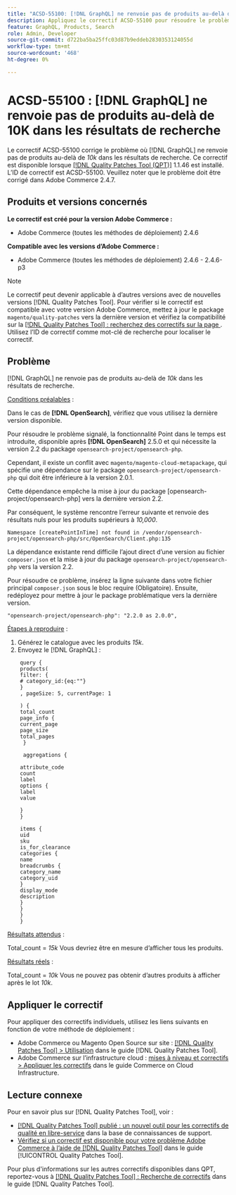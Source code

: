 ```yaml
---
title: "ACSD-55100: [!DNL GraphQL] ne renvoie pas de produits au-delà de 10K dans les résultats de recherche"
description: Appliquez le correctif ACSD-55100 pour résoudre le problème Adobe Commerce en raison duquel GraphQL ne renvoie pas de produits au-delà de *10k* dans les résultats de recherche.
feature: GraphQL, Products, Search
role: Admin, Developer
source-git-commit: d722ba5ba25ffc03d87b9eddeb2830353124055d
workflow-type: tm+mt
source-wordcount: '468'
ht-degree: 0%

---
```


# ACSD-55100 : [!DNL GraphQL] ne renvoie pas de produits au-delà de 10K dans les résultats de recherche

Le correctif ACSD-55100 corrige le problème où [!DNL GraphQL] ne renvoie pas de produits au-delà de *10k* dans les résultats de recherche. Ce correctif est disponible lorsque [[!DNL Quality Patches Tool (QPT)]](https://experienceleague.adobe.com/en/docs/commerce-knowledge-base/kb/announcements/commerce-announcements/magento-quality-patches-released-new-tool-to-self-serve-quality-patches) 1.1.46 est installé. L’ID de correctif est ACSD-55100. Veuillez noter que le problème doit être corrigé dans Adobe Commerce 2.4.7.

## Produits et versions concernés

**Le correctif est créé pour la version Adobe Commerce :**

* Adobe Commerce (toutes les méthodes de déploiement) 2.4.6

**Compatible avec les versions d’Adobe Commerce :**

* Adobe Commerce (toutes les méthodes de déploiement) 2.4.6 - 2.4.6-p3

>[!NOTE]
>
>Le correctif peut devenir applicable à d’autres versions avec de nouvelles versions [!DNL Quality Patches Tool]. Pour vérifier si le correctif est compatible avec votre version Adobe Commerce, mettez à jour le package `magento/quality-patches` vers la dernière version et vérifiez la compatibilité sur la [[!DNL Quality Patches Tool] : recherchez des correctifs sur la page ](https://experienceleague.adobe.com/tools/commerce-quality-patches/index.html). Utilisez l’ID de correctif comme mot-clé de recherche pour localiser le correctif.

## Problème

[!DNL GraphQL] ne renvoie pas de produits au-delà de *10k* dans les résultats de recherche.

<u>Conditions préalables</u> :

Dans le cas de **[!DNL OpenSearch]**, vérifiez que vous utilisez la dernière version disponible.

Pour résoudre le problème signalé, la fonctionnalité Point dans le temps est introduite, disponible après **[!DNL OpenSearch]** 2.5.0 et qui nécessite la version 2.2 du package `opensearch-project/opensearch-php`.

Cependant, il existe un conflit avec `magento/magento-cloud-metapackage`, qui spécifie une dépendance sur le package `opensearch-project/opensearch-php` qui doit être inférieure à la version 2.0.1.


Cette dépendance empêche la mise à jour du package [opensearch-project/opensearch-php] vers la dernière version 2.2.

Par conséquent, le système rencontre l’erreur suivante et renvoie des résultats nuls pour les produits supérieurs à *10,000*.

`Namespace [createPointInTime] not found in /vendor/opensearch-project/opensearch-php/src/OpenSearch/Client.php:135`

La dépendance existante rend difficile l’ajout direct d’une version au fichier `composer.json` et la mise à jour du package `opensearch-project/opensearch-php` vers la version 2.2.

Pour résoudre ce problème, insérez la ligne suivante dans votre fichier principal `composer.json` sous le bloc require (Obligatoire). Ensuite, redéployez pour mettre à jour le package problématique vers la dernière version.

`"opensearch-project/opensearch-php": "2.2.0 as 2.0.0",`

<u>Étapes à reproduire</u> :

1. Générez le catalogue avec les produits *15k*.
1. Envoyez le [!DNL GraphQL] :

```
    query {
    products(
    filter: {
    # category_id:{eq:""}
    }
    , pageSize: 5, currentPage: 1

    ) {
    total_count
    page_info {
    current_page
    page_size
    total_pages
     }

     aggregations {

    attribute_code
    count
    label
    options {
    label
    value

    }
    }

    items {
    uid
    sku
    is_for_clearance
    categories {
    name
    breadcrumbs {
    category_name
    category_uid
    }
    display_mode
    description
    }
    }
    }
    }
```

<u>Résultats attendus</u> :

Total_count = *15k*
Vous devriez être en mesure d’afficher tous les produits.

<u>Résultats réels</u> :

Total_count = *10k*
Vous ne pouvez pas obtenir d’autres produits à afficher après le lot *10k*.

## Appliquer le correctif

Pour appliquer des correctifs individuels, utilisez les liens suivants en fonction de votre méthode de déploiement :

* Adobe Commerce ou Magento Open Source sur site : [[!DNL Quality Patches Tool] > Utilisation](https://experienceleague.adobe.com/docs/commerce-operations/tools/quality-patches-tool/usage.html) dans le guide [!DNL Quality Patches Tool].
* Adobe Commerce sur l’infrastructure cloud : [mises à niveau et correctifs > Appliquer les correctifs](https://experienceleague.adobe.com/docs/commerce-cloud-service/user-guide/develop/upgrade/apply-patches.html) dans le guide Commerce on Cloud Infrastructure.

## Lecture connexe

Pour en savoir plus sur [!DNL Quality Patches Tool], voir :

* [[!DNL Quality Patches Tool] publié : un nouvel outil pour les correctifs de qualité en libre-service](https://experienceleague.adobe.com/en/docs/commerce-knowledge-base/kb/announcements/commerce-announcements/magento-quality-patches-released-new-tool-to-self-serve-quality-patches) dans la base de connaissances de support.
* [Vérifiez si un correctif est disponible pour votre problème Adobe Commerce à l’aide de  [!DNL Quality Patches Tool]](/help/tools/quality-patches-tool/patches-available-in-qpt/check-patch-for-magento-issue-with-magento-quality-patches.md) dans le guide [!UICONTROL Quality Patches Tool].


Pour plus d&#39;informations sur les autres correctifs disponibles dans QPT, reportez-vous à [[!DNL Quality Patches Tool] : Recherche de correctifs](https://experienceleague.adobe.com/tools/commerce-quality-patches/index.html) dans le guide [!DNL Quality Patches Tool].
